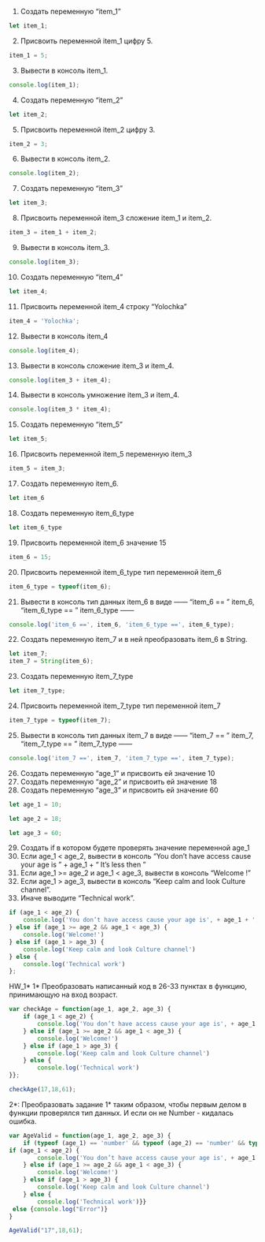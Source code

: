 1. Создать переменную “item_1”

```js
let item_1;
```
2. Присвоить переменной item_1 цифру 5.
```js
item_1 = 5;
```
3. Вывести в консоль item_1.
```js
console.log(item_1);
```
4. Создать переменную “item_2”
```js
let item_2;
```
5. Присвоить переменной item_2 цифру 3.
```js
item_2 = 3;
```
6. Вывести в консоль item_2.
```js
console.log(item_2);
```
7. Создать переменную “item_3”
```js
let item_3;
```
8. Присвоить переменной item_3 сложение item_1 и item_2.
```js
item_3 = item_1 + item_2;
```
9. Вывести в консоль item_3.
```js
console.log(item_3);
```
10. Создать переменную “item_4”
```js
let item_4;
```
11. Присвоить переменной item_4 строку “Yolochka”
```js
item_4 = 'Yolochka';
```
12. Вывести в консоль item_4
```js
console.log(item_4);
```
13. Вывести в консоль сложение item_3 и item_4.
```js
console.log(item_3 + item_4);
```
14. Вывести в консоль умножение item_3 и item_4.
```js
console.log(item_3 * item_4);
```
15. Создать переменную “item_5”
```js
let item_5;
```
16. Присвоить переменной item_5 переменную item_3
```js
item_5 = item_3;
```
17. Создать переменную item_6.
```js
let item_6
```
18. Создать переменную item_6_type
```js
let item_6_type
```
19. Присвоить переменной item_6 значение 15
```js
item_6 = 15;
```
20. Присвоить переменной item_6_type тип переменной item_6
```js
item_6_type = typeof(item_6);
```
21. Вывести в консоль тип данных item_6 в виде ——  “item_6 == ”  item_6,  “item_6_type == ”  item_6_type —— 
```js
console.log('item_6 ==', item_6, 'item_6_type ==', item_6_type);
```

22. Создать переменную item_7 и в ней преобразовать item_6 в String.
```js
let item_7;
item_7 = String(item_6);
```
23. Создать переменную item_7_type
```js
let item_7_type;
```
24. Присвоить переменной item_7_type тип переменной item_7
```js
item_7_type = typeof(item_7);
```
25. Вывести в консоль тип данных item_7 в виде ——  “item_7 == ”  item_7,  “item_7_type == ”  item_7_type ——
```js
console.log('item_7 ==', item_7, 'item_7_type ==', item_7_type);
```
26. Создать переменную “age_1” и присвоить ей значение 10
27. Создать переменную “age_2” и присвоить ей значение 18
28. Создать переменную “age_3” и присвоить ей значение 60
```js
let age_1 = 10;

let age_2 = 18;

let age_3 = 60;
```
29. Создать if в котором будете проверять значение переменной age_1
30. Если age_1 < age_2, вывести в консоль “You don’t have access cause your age is ” + age_1 + “ It’s less then ”
31. Если age_1 >=  age_2 и age_1 <  age_3, вывести в консоль “Welcome  !”
32. Если age_1  > age_3, вывести в консоль “Keep calm and look Culture channel”.
33. Иначе выводите “Technical work”.
```js
if (age_1 < age_2) {
    console.log('You don’t have access cause your age is', + age_1 + ', It’s less then')
} else if (age_1 >= age_2 && age_1 < age_3) {
    console.log('Welcome!')
} else if (age_1 > age_3) {
    console.log('Keep calm and look Culture channel')
} else {
    console.log('Technical work')
};
```
HW_1* 
1* Преобразовать написанный код в 26-33 пунктах в функцию, принимающую на вход возраст.
```js
var checkAge = function(age_1, age_2, age_3) {
    if (age_1 < age_2) {
        console.log('You don’t have access cause your age is', + age_1 + ', It’s less then')
    } else if (age_1 >= age_2 && age_1 < age_3) {
        console.log('Welcome!')
    } else if (age_1 > age_3) {
        console.log('Keep calm and look Culture channel')
    } else {
        console.log('Technical work')
}};

checkAge(17,18,61);
```
2*: Преобразовать задание 1* таким образом, чтобы первым делом в функции проверялся тип данных. И если он не Number - кидалась ошибка.
```js
var AgeValid = function(age_1, age_2, age_3) {
    if (typeof (age_1) == 'number' && typeof (age_2) == 'number' && typeof (age_3) == 'number'){
if (age_1 < age_2) {
        console.log('You don’t have access cause your age is', + age_1 + ', It’s less then')
    } else if (age_1 >= age_2 && age_1 < age_3) {
        console.log('Welcome!')
    } else if (age_1 > age_3) {
        console.log('Keep calm and look Culture channel')
    } else {
        console.log('Technical work')}}
 else {console.log("Error")}
}

AgeValid("17",18,61);
```
